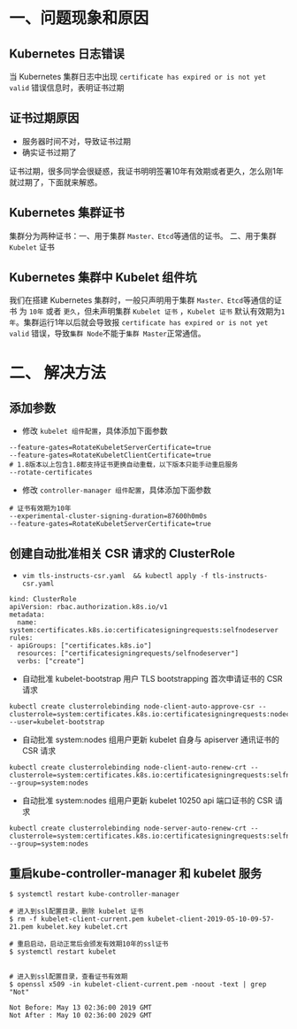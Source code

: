 # 一、问题现象和原因

## Kubernetes 日志错误
当 Kubernetes 集群日志中出现 `certificate has expired or is not yet valid` 错误信息时，表明证书过期

## 证书过期原因
- 服务器时间不对，导致证书过期
- 确实证书过期了

证书过期，很多同学会很疑惑，我证书明明签署10年有效期或者更久，怎么刚1年就过期了，下面就来解惑。

## Kubernetes 集群证书
集群分为两种证书：一、用于集群 `Master、Etcd`等通信的证书。 二、用于集群 `Kubelet` 证书

## Kubernetes 集群中 Kubelet 组件坑
我们在搭建 Kubernetes 集群时，一般只声明用于集群 `Master、Etcd`等通信的证书 为 `10年` 或者 `更久`，但未声明集群 `Kubelet 证书` ，`Kubelet 证书` 默认有效期为`1年`。集群运行1年以后就会导致报 `certificate has expired or is not yet valid` 错误，导致`集群 Node`不能于`集群 Master`正常通信。

# 二、 解决方法

## 添加参数
- 修改 `kubelet 组件配置`，具体添加下面参数
```
--feature-gates=RotateKubeletServerCertificate=true
--feature-gates=RotateKubeletClientCertificate=true
# 1.8版本以上包含1.8都支持证书更换自动重载，以下版本只能手动重启服务
--rotate-certificates
```

- 修改 `controller-manager 组件配置`，具体添加下面参数

```
# 证书有效期为10年
--experimental-cluster-signing-duration=87600h0m0s
--feature-gates=RotateKubeletServerCertificate=true
```

## 创建自动批准相关 CSR 请求的 ClusterRole
- `vim tls-instructs-csr.yaml  && kubectl apply -f tls-instructs-csr.yaml`

```
kind: ClusterRole
apiVersion: rbac.authorization.k8s.io/v1
metadata:
  name: system:certificates.k8s.io:certificatesigningrequests:selfnodeserver
rules:
- apiGroups: ["certificates.k8s.io"]
  resources: ["certificatesigningrequests/selfnodeserver"]
  verbs: ["create"]
```

- 自动批准 kubelet-bootstrap 用户 TLS bootstrapping 首次申请证书的 CSR 请求

```
kubectl create clusterrolebinding node-client-auto-approve-csr --clusterrole=system:certificates.k8s.io:certificatesigningrequests:nodeclient --user=kubelet-bootstrap
```

- 自动批准 system:nodes 组用户更新 kubelet 自身与 apiserver 通讯证书的 CSR 请求

```
kubectl create clusterrolebinding node-client-auto-renew-crt --clusterrole=system:certificates.k8s.io:certificatesigningrequests:selfnodeclient --group=system:nodes
```

- 自动批准 system:nodes 组用户更新 kubelet 10250 api 端口证书的 CSR 请求

```
kubectl create clusterrolebinding node-server-auto-renew-crt --clusterrole=system:certificates.k8s.io:certificatesigningrequests:selfnodeserver --group=system:nodes
```

## 重启kube-controller-manager 和 kubelet 服务
```
$ systemctl restart kube-controller-manager

# 进入到ssl配置目录，删除 kubelet 证书
$ rm -f kubelet-client-current.pem kubelet-client-2019-05-10-09-57-21.pem kubelet.key kubelet.crt

# 重启启动，启动正常后会颁发有效期10年的ssl证书
$ systemctl restart kubelet


# 进入到ssl配置目录，查看证书有效期
$ openssl x509 -in kubelet-client-current.pem -noout -text | grep "Not"

Not Before: May 13 02:36:00 2019 GMT
Not After : May 10 02:36:00 2029 GMT
```